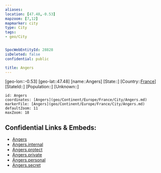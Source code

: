 ```yaml
---
aliases: 
location: [47.48,-0.53]
mapzoom: [7,12] 
mapmarker: city 
type: City
tags:
- geo/City


SpocWebEntityId: 28828
isDeleted: false
confidential: public

title: Angers
---
```

[geo-lon::-0.53]
[geo-lat::47.48]
[name::Angers]
[State::]
[Country::[France](geo/Continent/Europe/France.md)]
[StateId::]
[Population::]
[Unknown::]


```leaflet
id: Angers
coordinates: [Angers](geo/Continent/Europe/France/City/Angers.md)
markerFile: [Angers](geo/Continent/Europe/France/City/Angers.md)
defaultZoom: 11 
maxZoom: 18
```


## Confidential Links & Embeds: 
- [Angers](../../../../../../_public/geo/Continent/Europe/France/City/Angers.md) 
- [Angers.internal](../../../../../../_internal/geo/Continent/Europe/France/City/Angers.internal.md) 
- [Angers.protect](../../../../../../_protect/geo/Continent/Europe/France/City/Angers.protect.md) 
- [Angers.private](../../../../../../_private/geo/Continent/Europe/France/City/Angers.private.md) 
- [Angers.personal](../../../../../../_personal/geo/Continent/Europe/France/City/Angers.personal.md) 
- [Angers.secret](../../../../../../_secret/geo/Continent/Europe/France/City/Angers.secret.md) 
